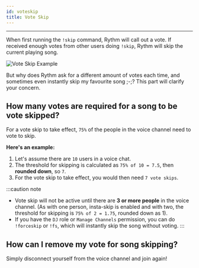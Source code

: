 ```yaml
---
id: voteskip
title: Vote Skip
---
```


----

When first running the `!skip` command, Rythm will call out a vote. If received enough votes from other users doing `!skip`, Rythm will skip the current playing song.

![Vote Skip Example](/img/docs/vote-skip/vote-skip-example.png)

But why does Rythm ask for a different amount of votes each time, and sometimes even instantly skip my favourite song ;-;? This part will clarify your concern.
## How many votes are required for a song to be vote skipped?
For a vote skip to take effect, `75%` of the people in the voice channel need to vote to skip.

**__Here's an example:__**
1. Let's assume there are `10` users in a voice chat.
2. The threshold for skipping is calculated as `75% of 10 = 7.5`, then __rounded down__, so `7`.
3. For the vote skip to take effect, you would then need `7 vote skips`.

:::caution note
- Vote skip will not be active until there are **3 or more people** in the voice channel.
(As with one person, insta-skip is enabled and with two, the threshold for skipping is `75% of 2 = 1.75`, rounded down as 1).
- If you have the `DJ` role or `Manage Channels` permission, you can do `!forceskip` or `!fs`, which will instantly skip the song without voting.
:::

## How can I remove my vote for song skipping?
Simply disconnect yourself from the voice channel and join again!
